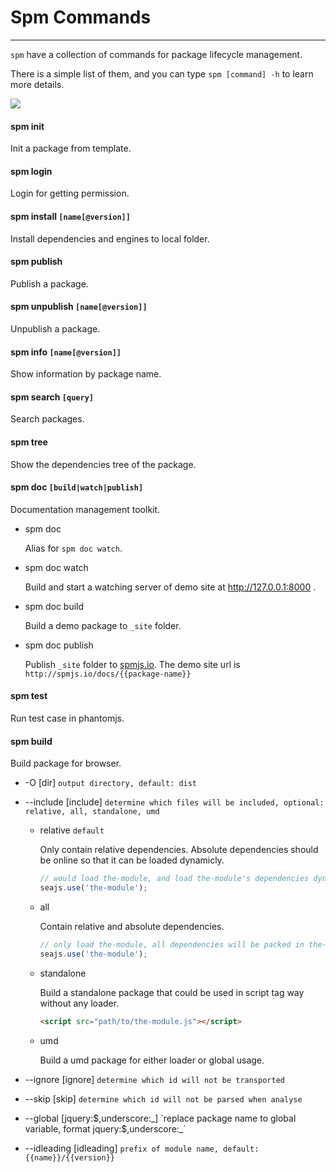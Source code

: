 # Spm Commands

---

`spm` have a collection of commands for package lifecycle management.

There is a simple list of them, and you can type `spm [command] -h` to learn more details.

![](https://t.alipayobjects.com/images/T1Rj8cXhl5XXXXXXXX.png)

#### spm init
Init a package from template.

#### spm login
Login for getting permission.

#### spm install `[name[@version]]`
Install dependencies and engines to local folder.

#### spm publish
Publish a package.

#### spm unpublish `[name[@version]]`
Unpublish a package.

#### spm info `[name[@version]]`
Show information by package name.

#### spm search `[query]`
Search packages.

#### spm tree
Show the dependencies tree of the package.

#### spm doc `[build|watch|publish]`
Documentation management toolkit.

* spm doc

  Alias for `spm doc watch`.

* spm doc watch

  Build and start a watching server of demo site at http://127.0.0.1:8000 .
  
* spm doc build

  Build a demo package to `_site` folder.

* spm doc publish

  Publish `_site` folder to [spmjs.io](http://spmjs.io/). The demo site url is `http://spmjs.io/docs/{{package-name}}`

#### spm test
Run test case in phantomjs.

#### spm build
Build package for browser.

* -O [dir] `output directory, default: dist`
* --include [include] `determine which files will be included, optional: relative, all, standalone, umd`
  - relative `default`

    Only contain relative dependencies. Absolute dependencies should be online so that it can be loaded dynamicly.
    ```js
    // would load the-module, and load the-module's dependencies dynamicly.
    seajs.use('the-module');
    ```
  - all

    Contain relative and absolute dependencies.
    ```js
    // only load the-module, all dependencies will be packed in the-module.js.
    seajs.use('the-module');
    ```
  - standalone

    Build a standalone package that could be used in script tag way without any loader.
    ```html
    <script src="path/to/the-module.js"></script>
    ```

  - umd

    Build a umd package for either loader or global usage.


* --ignore [ignore] `determine which id will not be transported`
* --skip [skip] `determine which id will not be parsed when analyse`
* --global [jquery:$,underscore:_] `replace package name to global variable, format jquery:$,underscore:_`
* --idleading [idleading] `prefix of module name, default: {{name}}/{{version}}`
